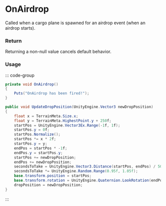 <Badge type="danger" text="Carbon Compatible"/><Badge type="warning" text="Oxide Compatible"/>
# OnAirdrop
Called when a cargo plane is spawned for an airdrop event (when an airdrop starts).
### Return
Returning a non-null value cancels default behavior.

### Usage
::: code-group
```csharp [Example]
private void OnAirdrop()
{
	Puts("OnAirdrop has been fired!");
}
```
```csharp [Source — Assembly-CSharp @ CargoPlane]
public void UpdateDropPosition(UnityEngine.Vector3 newDropPosition)
{
	float x = TerrainMeta.Size.x;
	float y = TerrainMeta.HighestPoint.y + 250f;
	startPos = UnityEngine.Vector3Ex.Range(-1f, 1f);
	startPos.y = 0f;
	startPos.Normalize();
	startPos *= x * 2f;
	startPos.y = y;
	endPos = startPos * -1f;
	endPos.y = startPos.y;
	startPos += newDropPosition;
	endPos += newDropPosition;
	secondsToTake = UnityEngine.Vector3.Distance(startPos, endPos) / 50f;
	secondsToTake *= UnityEngine.Random.Range(0.95f, 1.05f);
	base.transform.position = startPos;
	base.transform.rotation = UnityEngine.Quaternion.LookRotation(endPos - startPos);
	dropPosition = newDropPosition;
}

```
:::
